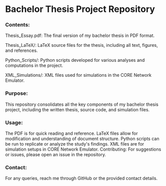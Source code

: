 # Bachelor Thesis Project Repository

### Contents:

Thesis_Essay.pdf: The final version of my bachelor thesis in PDF format.

Thesis_LaTeX/: LaTeX source files for the thesis, including all text, figures, and references.

Python_Scripts/: Python scripts developed for various analyses and computations in the project.

XML_Simulations/: XML files used for simulations in the CORE Network Emulator.

### Purpose:

This repository consolidates all the key components of my bachelor thesis project, including the written thesis, source code, and simulation files.

### Usage:

The PDF is for quick reading and reference.
LaTeX files allow for modification and understanding of document structure.
Python scripts can be run to replicate or analyze the study's findings.
XML files are for simulation setups in CORE Network Emulator.
Contributing:
For suggestions or issues, please open an issue in the repository.

### Contact:
For any queries, reach me through GitHub or the provided contact details.


